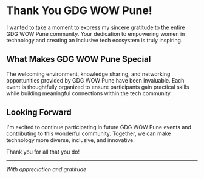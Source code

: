 # Thank You GDG WOW Pune!

I wanted to take a moment to express my sincere gratitude to the entire GDG WOW Pune community. Your dedication to empowering women in technology and creating an inclusive tech ecosystem is truly inspiring.

## What Makes GDG WOW Pune Special

The welcoming environment, knowledge sharing, and networking opportunities provided by GDG WOW Pune have been invaluable. Each event is thoughtfully organized to ensure participants gain practical skills while building meaningful connections within the tech community.

## Looking Forward

I'm excited to continue participating in future GDG WOW Pune events and contributing to this wonderful community. Together, we can make technology more diverse, inclusive, and innovative.

Thank you for all that you do!

---

*With appreciation and gratitude*